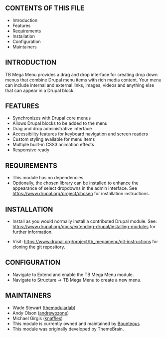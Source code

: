 CONTENTS OF THIS FILE
---------------------

 * Introduction
 * Features
 * Requirements
 * Installation
 * Configuration
 * Maintainers


INTRODUCTION
------------

TB Mega Menu provides a drag and drop interface for creating drop down menus
that combine Drupal menu items with rich media content. Your menu can include
internal and external links, images, videos and anything else that can appear
in a Drupal block.


FEATURES
--------

* Synchronizes with Drupal core menus
* Allows Drupal blocks to be added to the menu
* Drag and drop administrative interface
* Accessibility features for keyboard navigation and screen readers
* Custom styling available for menu items
* Multiple built-in CSS3 animation effects
* Responsive ready


REQUIREMENTS
------------
* This module has no dependencies.
* Optionally, the chosen library can be installed to enhance the appearance of
  select dropdowns in the admin interface.
  See https://www.drupal.org/project/chosen for installation instructions.


INSTALLATION
------------

 * Install as you would normally install a contributed Drupal module.
   See: https://www.drupal.org/docs/extending-drupal/installing-modules
   for further information.

 * Visit: https://www.drupal.org/project/tb_megamenu/git-instructions
   for cloning the git repository.


CONFIGURATION
-------------

 * Navigate to Extend and enable the TB Mega Menu module.
 * Navigate to Structure -> TB Mega Menu to create a new menu.


MAINTAINERS
-----------

 * Wade Stewart ([themodularlab](https://www.drupal.org/u/themodularlab))
 * Andy Olson ([andrewozone](https://www.drupal.org/u/andrewozone))
 * Michael Girgis ([knaffles](https://www.drupal.org/u/knaffles))
 * This module is currently owned and maintained by
   [Bounteous](https://www.bounteous.com)
 * This module was originally developed by ThemeBrain.
